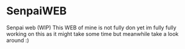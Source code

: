 # SenpaiWEB
Senpai web (WIP)
This WEB of mine is not fully don yet
im fully fully working on this as it might take
some time but meanwhile take a look around :)
